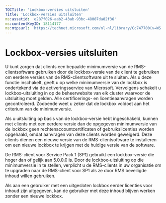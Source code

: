 ```yaml
---
TOCTitle: 'Lockbox-versies uitsluiten'
Title: 'Lockbox-versies uitsluiten'
ms:assetid: 'e287f026-aab2-43ab-93bc-48087da82f36'
ms:contentKeyID: 18114177
ms:mtpsurl: 'https://technet.microsoft.com/nl-nl/library/Cc747700(v=WS.10)'
---
```


Lockbox-versies uitsluiten
==========================

U kunt zorgen dat clients een bepaalde minimumversie van de RMS-clientsoftware gebruiken door de lockbox-versie van de client te gebruiken om eerdere versies van de RMS-clientsoftware uit te sluiten. Als u deze functie inschakelt, geeft u op welke minimumversie van de lockbox is ondertekend via de activeringsservice van Microsoft. Vervolgens schakelt u lockbox-uitsluiting in op de beheerwebsite van elk cluster waarvoor de uitsluiting moet gelden. Alle certificerings- en licentieaanvragen worden gecontroleerd. Zodoende weet u zeker dat de lockbox voldoet aan het criterium van de minimumversie.

Als u uitsluiting op basis van de lockbox-versie hebt ingeschakeld, kunnen met clients met een eerdere versie dan de opgegeven minimumversie van de lockbox geen rechtenaccountcertificaten of gebruikslicenties worden opgehaald, omdat aanvragen van deze clients worden geweigerd. Deze clients dienen een nieuwe versie van de RMS-clientsoftware te installeren om een nieuwe lockbox te krijgen met de huidige versie van de software.

De RMS-client voor Service Pack 1 (SP1) gebruikt een lockbox-versie die hoger dan of gelijk aan 5.0.0.0 is. Door de lockbox-uitsluiting op die minimumversie in te stellen, verplicht u de RMS-clients in uw organisatie om te upgraden naar de RMS-client voor SP1 als ze door RMS beveiligde inhoud willen gebruiken.

Als aan een gebruiker met een uitgesloten lockbox eerder licenties voor inhoud zijn uitgegeven, kan de gebruiker met deze inhoud blijven werken zonder een nieuwe lockbox.
